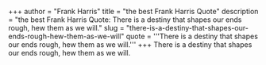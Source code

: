 +++
author = "Frank Harris"
title = "the best Frank Harris Quote"
description = "the best Frank Harris Quote: There is a destiny that shapes our ends rough, hew them as we will."
slug = "there-is-a-destiny-that-shapes-our-ends-rough-hew-them-as-we-will"
quote = '''There is a destiny that shapes our ends rough, hew them as we will.'''
+++
There is a destiny that shapes our ends rough, hew them as we will.
